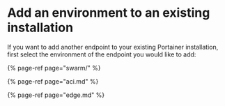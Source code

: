 # Add an environment to an existing installation

If you want to add another endpoint to your existing Portainer installation, first select the environment of the endpoint you would like to add:

{% page-ref page="swarm/" %}

{% page-ref page="aci.md" %}

{% page-ref page="edge.md" %}



